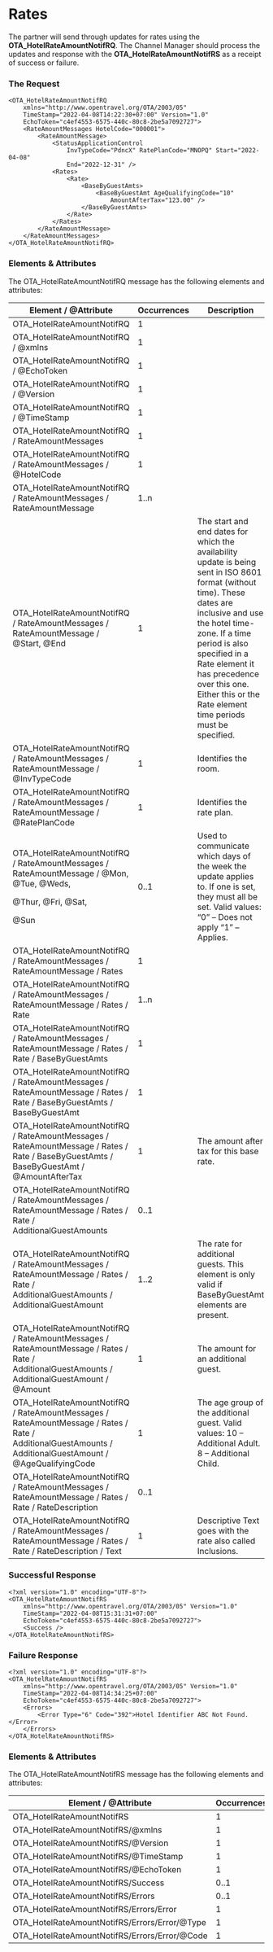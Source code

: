 # Rates

The partner will send through updates for rates using the **OTA\_HotelRateAmountNotifRQ**. The Channel Manager should process the updates and response with the **OTA\_HotelRateAmountNotifRS** as a receipt of success or failure.

### The Request

```
<OTA_HotelRateAmountNotifRQ
	xmlns="http://www.opentravel.org/OTA/2003/05"
	TimeStamp="2022-04-08T14:22:30+07:00" Version="1.0"
	EchoToken="c4ef4553-6575-440c-80c8-2be5a7092727">
	<RateAmountMessages HotelCode="000001">
		<RateAmountMessage>
			<StatusApplicationControl
				InvTypeCode="PdncX" RatePlanCode="MNOPQ" Start="2022-04-08"
				End="2022-12-31" />
			<Rates>
				<Rate>
					<BaseByGuestAmts>
						<BaseByGuestAmt AgeQualifyingCode="10"
							AmountAfterTax="123.00" />
					</BaseByGuestAmts>
				</Rate>
			</Rates>
		</RateAmountMessage>
	</RateAmountMessages>
</OTA_HotelRateAmountNotifRQ>
```

### Elements & Attributes

The OTA\_HotelRateAmountNotifRQ message has the following elements and attributes:

| Element / @Attribute                                                                                                                                      | Occurrences | Description                                                                                                                                                                                                                                                                                                             |
| --------------------------------------------------------------------------------------------------------------------------------------------------------- | ----------- | ----------------------------------------------------------------------------------------------------------------------------------------------------------------------------------------------------------------------------------------------------------------------------------------------------------------------- |
| OTA\_HotelRateAmountNotifRQ                                                                                                                               | 1           |                                                                                                                                                                                                                                                                                                                         |
| OTA\_HotelRateAmountNotifRQ / @xmlns                                                                                                                      | 1           |                                                                                                                                                                                                                                                                                                                         |
| OTA\_HotelRateAmountNotifRQ / @EchoToken                                                                                                                  | 1           |                                                                                                                                                                                                                                                                                                                         |
| OTA\_HotelRateAmountNotifRQ / @Version                                                                                                                    | 1           |                                                                                                                                                                                                                                                                                                                         |
| OTA\_HotelRateAmountNotifRQ / @TimeStamp                                                                                                                  | 1           |                                                                                                                                                                                                                                                                                                                         |
| OTA\_HotelRateAmountNotifRQ / RateAmountMessages                                                                                                          | 1           |                                                                                                                                                                                                                                                                                                                         |
| OTA\_HotelRateAmountNotifRQ / RateAmountMessages / @HotelCode                                                                                             | 1           |                                                                                                                                                                                                                                                                                                                         |
| OTA\_HotelRateAmountNotifRQ / RateAmountMessages / RateAmountMessage                                                                                      | 1..n        |                                                                                                                                                                                                                                                                                                                         |
| OTA\_HotelRateAmountNotifRQ / RateAmountMessages / RateAmountMessage / @Start, @End                                                                       | 1           | The start and end dates for which the availability update is being sent in ISO 8601 format (without time). These dates are inclusive and use the hotel time-zone. If a time period is also specified in a Rate element it has precedence over this one. Either this or the Rate element time periods must be specified. |
| OTA\_HotelRateAmountNotifRQ / RateAmountMessages / RateAmountMessage / @InvTypeCode                                                                       | 1           | Identifies the room.                                                                                                                                                                                                                                                                                                    |
| OTA\_HotelRateAmountNotifRQ / RateAmountMessages / RateAmountMessage / @RatePlanCode                                                                      | 1           | Identifies the rate plan.                                                                                                                                                                                                                                                                                               |
| <p>OTA_HotelRateAmountNotifRQ / RateAmountMessages / RateAmountMessage / @Mon, @Tue, @Weds,</p><p>        @Thur, @Fri, @Sat,</p><p>        @Sun</p>       | 0..1        | Used to communicate which days of the week the update applies to. If one is set, they must all be set. Valid values: “0” – Does not apply “1” – Applies.                                                                                                                                                                |
| OTA\_HotelRateAmountNotifRQ / RateAmountMessages / RateAmountMessage / Rates                                                                              | 1           |                                                                                                                                                                                                                                                                                                                         |
| OTA\_HotelRateAmountNotifRQ / RateAmountMessages / RateAmountMessage / Rates / Rate                                                                       | 1..n        |                                                                                                                                                                                                                                                                                                                         |
| OTA\_HotelRateAmountNotifRQ / RateAmountMessages / RateAmountMessage / Rates / Rate / BaseByGuestAmts                                                     | 1           |                                                                                                                                                                                                                                                                                                                         |
| OTA\_HotelRateAmountNotifRQ / RateAmountMessages / RateAmountMessage / Rates / Rate / BaseByGuestAmts / BaseByGuestAmt                                    | 1           |                                                                                                                                                                                                                                                                                                                         |
| OTA\_HotelRateAmountNotifRQ / RateAmountMessages / RateAmountMessage / Rates / Rate / BaseByGuestAmts / BaseByGuestAmt / @AmountAfterTax                  | 1           | The amount after tax for this base rate.                                                                                                                                                                                                                                                                                |
| OTA\_HotelRateAmountNotifRQ / RateAmountMessages / RateAmountMessage / Rates / Rate / AdditionalGuestAmounts                                              | 0..1        |                                                                                                                                                                                                                                                                                                                         |
| OTA\_HotelRateAmountNotifRQ / RateAmountMessages / RateAmountMessage / Rates / Rate / AdditionalGuestAmounts / AdditionalGuestAmount                      | 1..2        | The rate for additional guests. This element is only valid if BaseByGuestAmt elements are present.                                                                                                                                                                                                                      |
| OTA\_HotelRateAmountNotifRQ / RateAmountMessages / RateAmountMessage / Rates / Rate / AdditionalGuestAmounts / AdditionalGuestAmount / @Amount            | 1           | The amount for an additional guest.                                                                                                                                                                                                                                                                                     |
| OTA\_HotelRateAmountNotifRQ / RateAmountMessages / RateAmountMessage / Rates / Rate / AdditionalGuestAmounts / AdditionalGuestAmount / @AgeQualifyingCode | 1           | The age group of the additional guest. Valid values: 10 – Additional Adult. 8 – Additional Child.                                                                                                                                                                                                                       |
| OTA\_HotelRateAmountNotifRQ / RateAmountMessages / RateAmountMessage / Rates / Rate / RateDescription                                                     | 0..1        |                                                                                                                                                                                                                                                                                                                         |
| OTA\_HotelRateAmountNotifRQ / RateAmountMessages / RateAmountMessage / Rates / Rate / RateDescription / Text                                              | 1           | Descriptive Text  goes with the rate also called Inclusions.                                                                                                                                                                                                                                                            |

### Successful Response

```
<?xml version="1.0" encoding="UTF-8"?>
<OTA_HotelRateAmountNotifRS
	xmlns="http://www.opentravel.org/OTA/2003/05" Version="1.0"
	TimeStamp="2022-04-08T15:31:31+07:00"
	EchoToken="c4ef4553-6575-440c-80c8-2be5a7092727">
	<Success />
</OTA_HotelRateAmountNotifRS>
```

### Failure Response

```
<?xml version="1.0" encoding="UTF-8"?>
<OTA_HotelRateAmountNotifRS
	xmlns="http://www.opentravel.org/OTA/2003/05" Version="1.0"
	TimeStamp="2022-04-08T14:34:25+07:00"
	EchoToken="c4ef4553-6575-440c-80c8-2be5a7092727">
	<Errors>
		<Error Type="6" Code="392">Hotel Identifier ABC Not Found.</Error>
	</Errors>
</OTA_HotelRateAmountNotifRS>
```

### Elements & Attributes

The OTA\_HotelRateAmountNotifRS message has the following elements and attributes:



| Element / @Attribute                           | Occurrences | Description |
| ---------------------------------------------- | ----------- | ----------- |
| OTA\_HotelRateAmountNotifRS                    | 1           |             |
| OTA\_HotelRateAmountNotifRS/@xmlns             | 1           |             |
| OTA\_HotelRateAmountNotifRS/@Version           | 1           |             |
| OTA\_HotelRateAmountNotifRS/@TimeStamp         | 1           |             |
| OTA\_HotelRateAmountNotifRS/@EchoToken         | 1           |             |
| OTA\_HotelRateAmountNotifRS/Success            | 0..1        |             |
| OTA\_HotelRateAmountNotifRS/Errors             | 0..1        |             |
| OTA\_HotelRateAmountNotifRS/Errors/Error       | 1           |             |
| OTA\_HotelRateAmountNotifRS/Errors/Error/@Type | 1           |             |
| OTA\_HotelRateAmountNotifRS/Errors/Error/@Code | 1           |             |
